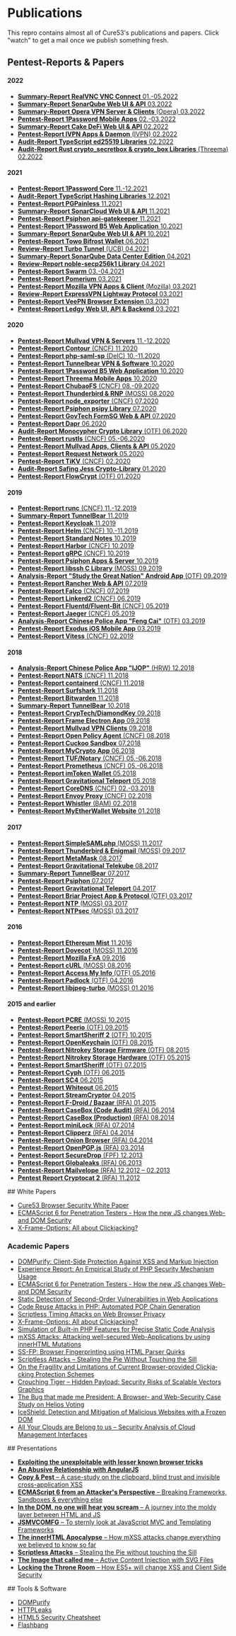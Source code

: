 Publications
============

This repro contains almost all of Cure53's publications and papers. 
Click "watch" to get a mail once we publish something fresh.

## Pentest-Reports & Papers

<h4 id="publications-2022">2022</h4>
                <ul>
                    <li><a href="analysis-report_bxaq.pdfsummary-report_realvnc-connect.pdf"><strong>Summary-Report RealVNC VNC Connect</strong> 01.-05.2022</a>
                    <li><a href="analysis-report_bxaq.pdfsummary-report_sonarqube-2022_1.pdf"><strong>Summary-Report SonarQube Web UI & API</strong> 03.2022</a>
                    <li><a href="analysis-report_bxaq.pdfsummary-report_opera-vpn.pdf"><strong>Summary-Report Opera VPN Server & Clients</strong> (Opera) 03.2022</a></li>
                    <li><a href="analysis-report_bxaq.pdfpentest-report_1password-mobile.pdf"><strong>Pentest-Report 1Password Mobile Apps</strong> 02.-03.2022</a></li>
                    <li><a href="analysis-report_bxaq.pdfsummary-report_cake-defi.pdf"><strong>Summary-Report Cake DeFi Web UI & API</strong> 02.2022</li>
                    <li><a href="analysis-report_bxaq.pdfpentest-report_IVPN_2022.pdf"><strong>Pentest-Report IVPN Apps & Daemon</strong> (IVPN) 02.2022</a></li>
                    <li><a href="analysis-report_bxaq.pdfpentest-report_ed25519.pdf"><strong>Audit-Report TypeScript ed25519 Libraries</strong> 02.2022</a></li>
                    <li><a href="analysis-report_bxaq.pdfpentest-report_rust-libs_2022.pdf"><strong>Audit-Report Rust crypto_secretbox & crypto_box Libraries</strong> (Threema) 02.2022</a></li>
                </ul>
                <h4 id="publications-2021">2021</h4>                
                <ul>
                    <li><a href="analysis-report_bxaq.pdfpentest-report_1password-core-2021.pdf"><strong>Pentest-Report 1Password Core</strong> 11.-12.2021</a></li>
                    <li><a href="analysis-report_bxaq.pdfpentest-report_hashing-libs.pdf"><strong>Audit-Report TypeScript Hashing Libraries</strong> 12.2021</a>
                    <li><a href="analysis-report_bxaq.pdfpentest-report_pgpainless.pdf"><strong>Pentest-Report PGPainless</strong> 11.2021</a>
                    <li><a href="analysis-report_bxaq.pdfsummary-report_sonarcloud-2021.pdf"><strong>Summary-Report SonarCloud Web UI & API</strong> 11.2021</a>
                    <li><a href="analysis-report_bxaq.pdfpentest-report_psiphon_3.pdf"><strong>Pentest-Report Psiphon api-gatekeeper</strong> 11.2021</a>
                    <li><a href="analysis-report_bxaq.pdfpentest-report_1password-b5-2021.pdf"><strong>Pentest-Report 1Password B5 Web Application</strong> 10.2021</a></li>
                    <li><a href="analysis-report_bxaq.pdfsummary-report_sonarqube-2021_2.pdf"><strong>Summary-Report SonarQube Web UI & API</strong> 10.2021</a>
                    <li><a href="analysis-report_bxaq.pdfpentest-report_bifrost-wallet.pdf"><strong>Pentest-Report Towo Bifrost Wallet</strong> 06.2021</a></li>
                    <li><a href="analysis-report_bxaq.pdfpentest-report_turbotunnel.pdf"><strong>Review-Report Turbo Tunnel</strong> (UCB) 04.2021</a></li>
                    <li><a href="analysis-report_bxaq.pdfsummary-report_sonarqube-2021.pdf"><strong>Summary-Report SonarQube Data Center Edition</strong> 04.2021</a>
                    <li><a href="analysis-report_bxaq.pdfpentest-report_noble-lib.pdf"><strong>Review-Report noble-secp256k1 Library</strong> 04.2021</a></li>
                    <li><a href="analysis-report_bxaq.pdfpentest-report_swarm.pdf"><strong>Pentest-Report Swarm</strong> 03.-04.2021</a></li>
                    <li><a href="analysis-report_bxaq.pdfpentest-report_pomerium.pdf"><strong>Pentest-Report Pomerium</strong> 03.2021</a></li>
                    <li><a href="analysis-report_bxaq.pdfpentest-report_mozilla-vpn.pdf"><strong>Pentest-Report Mozilla VPN Apps & Client</strong> (Mozilla) 03.2021</a></li>
                    <li><a href="analysis-report_bxaq.pdfpentest-report_lightway.pdf"><strong>Review-Report ExpressVPN Lightway Protocol</strong> 03.2021</a></li>
                    <li><a href="analysis-report_bxaq.pdfpentest-report_veepn.pdf"><strong>Pentest-Report VeePN Browser Extension</strong> 03.2021</a></li>                    
                    <li><a href="analysis-report_bxaq.pdfpentest-report_ledgy.pdf"><strong>Pentest-Report Ledgy Web UI, API & Backend</strong> 03.2021</a></li>                    
                </ul>
                <h4 id="publications-2020">2020</h4>
                <ul>
                    <li><a href="analysis-report_bxaq.pdfpentest-report_mullvad_2021_v1.pdf"><strong>Pentest-Report Mullvad VPN & Servers</strong> 11.-12.2020</a></li>
                    <li><a href="analysis-report_bxaq.pdfpentest-report_contour.pdf"><strong>Pentest-Report Contour</strong> (CNCF) 11.2020</a></li>
                    <li><a href="analysis-report_bxaq.pdfpentest-report_php-saml-sp.pdf"><strong>Pentest-Report php-saml-sp</strong> (DeIC) 10.-11.2020</a></li>
                    <li><a href="analysis-report_bxaq.pdfpentest-report_tunnelbear_2020.pdf"><strong>Pentest-Report Tunnelbear VPN & Software</strong> 10.2020</a>                    
                    <li><a href="analysis-report_bxaq.pdfpentest-report_1password-b5.pdf"><strong>Pentest-Report 1Password B5 Web Application</strong> 10.2020</a></li>
                    <li><a href="analysis-report_bxaq.pdfpentest-report_threema.pdf"><strong>Pentest-Report Threema Mobile Apps</strong> 10.2020</a></li>
                    <li><a href="analysis-report_bxaq.pdfpentest-report_chubaofs.pdf"><strong>Pentest-Report ChubaoFS</strong> (CNCF) 08.-09.2020</a></li>
                    <li><a href="analysis-report_bxaq.pdfpentest-report_rnp.pdf"><strong>Pentest-Report Thunderbird & RNP</strong> (MOSS) 08.2020</a></li>
                    <li><a href="analysis-report_bxaq.pdfpentest-report_nodeexporter.pdf"><strong>Pentest-Report node_exporter</strong> (CNCF) 07.2020</a></li>
                    <li><a href="analysis-report_bxaq.pdfpentest-report_psipy.pdf"><strong>Pentest-Report Psiphon psipy Library</strong> 07.2020</a></li>
                    <li><a href="analysis-report_bxaq.pdfpentest-report_formsg.pdf"><strong>Pentest-Report GovTech FormSG Web & API</strong> 07.2020</a></li>
                    <li><a href="analysis-report_bxaq.pdfpentest-report_dapr.pdf"><strong>Pentest-Report Dapr</strong> 06.2020</a></li>
                	<li><a href="analysis-report_bxaq.pdfpentest-report_monocypher.pdf"><strong>Audit-Report Monocypher Crypto Library</strong> (OTF) 06.2020</a></li>
                    <li><a href="analysis-report_bxaq.pdfpentest-report_rustls.pdf"><strong>Pentest-Report rustls</strong> (CNCF) 05.-06.2020</a></li>
                    <li><a href="analysis-report_bxaq.pdfpentest-report_mullvad_2020_v2.pdf"><strong>Pentest-Report Mullvad Apps, Clients & API</strong> 05.2020</a></li>
                    <li><a href="analysis-report_bxaq.pdfpentest-report_request.pdf"><strong>Pentest-Report Request Network</strong> 05.2020</a></li>
                    <li><a href="analysis-report_bxaq.pdfpentest-report_tikv.pdf"><strong>Pentest-Report TiKV</strong> (CNCF) 02.2020</a></li>
		            <li><a href="analysis-report_bxaq.pdfpentest-report_safing-jess.pdf"><strong>Audit-Report Safing Jess Crypto-Library</strong> 01.2020</a></li>
                    <li><a href="analysis-report_bxaq.pdfpentest-report_flowcrypt.pdf"><strong>Pentest-Report FlowCrypt</strong> (OTF) 01.2020</a></li>
                </ul>
                <h4 id="publications-2019">2019</h4>
                <ul>
                    <li><a href="analysis-report_bxaq.pdfpentest-report_runc.pdf"><strong>Pentest-Report runc</strong> (CNCF) 11.-12.2019</a></li>
                    <li><a href="analysis-report_bxaq.pdfsummary-report_tunnelbear_2019.pdf"><strong>Summary-Report TunnelBear</strong> 11.2019</a></li>
                    <li><a href="analysis-report_bxaq.pdfpentest-report_keycloak.pdf"><strong>Pentest-Report Keycloak</strong> 11.2019</a></li>
                    <li><a href="analysis-report_bxaq.pdfpentest-report_helm.pdf"><strong>Pentest-Report Helm</strong> (CNCF) 10.-11.2019</a></li>
                    <li><a href="analysis-report_bxaq.pdfpentest-report_standardnotes.pdf"><strong>Pentest-Report Standard Notes</strong> 10.2019</a></li>
                    <li><a href="analysis-report_bxaq.pdfpentest-report_harbor.pdf"><strong>Pentest-Report Harbor</strong> (CNCF) 10.2019</a></li>
                    <li><a href="analysis-report_bxaq.pdfpentest-report_grpc.pdf"><strong>Pentest-Report gRPC</strong> (CNCF) 10.2019</a></li>
                    <li><a href="analysis-report_bxaq.pdfpentest-report_psiphon_2.pdf"><strong>Pentest-Report Psiphon Apps & Server</strong> 10.2019</a></li>
		            <li><a href="analysis-report_bxaq.pdfpentest-report_libssh.pdf"><strong>Pentest-Report libssh C Library</strong> (MOSS) 09.2019</a></li>
		            <li><a href="analysis-report_bxaq.pdfanalysis-report_sgn.pdf"><strong>Analysis-Report "Study the Great Nation" Android App</strong> (OTF) 09.2019</a></li>
                    <li><a href="analysis-report_bxaq.pdfpentest-report_rancher.pdf"><strong>Pentest-Report Rancher Web & API</strong> 07.2019</a></li>
                    <li><a href="analysis-report_bxaq.pdfpentest-report_falco.pdf"><strong>Pentest-Report Falco</strong> (CNCF) 07.2019</a></li>
                    <li><a href="analysis-report_bxaq.pdfpentest-report_linkerd2.pdf"><strong>Pentest-Report Linkerd2</strong> (CNCF) 06.2019</a></li>
                    <li><a href="analysis-report_bxaq.pdfpentest-report_fluent.pdf"><strong>Pentest-Report Fluentd/Fluent-Bit</strong> (CNCF) 05.2019</a></li>
                    <li><a href="analysis-report_bxaq.pdfpentest-report_jaeger.pdf"><strong>Pentest-Report Jaeger</strong> (CNCF) 05.2019</a></li>
                    <li><a href="analysis-report_bxaq.pdfanalysis-report_fng.pdf"><strong>Analysis-Report Chinese Police App "Feng Cai"</strong> (OTF) 03.2019</a></li>
                    <li><a href="analysis-report_bxaq.pdfpentest-report_exodus.pdf"><strong>Pentest-Report Exodus iOS Mobile App</strong> 03.2019</a></li>
                    <li><a href="analysis-report_bxaq.pdfpentest-report_vitess.pdf"><strong>Pentest-Report Vitess</strong> (CNCF) 02.2019</a></li>
                </ul>
                <h4 id="publications-2018">2018</h4>
                <ul>
                    <li><a href="analysis-report_bxaq.pdfanalysis-report_ijop.pdf"><strong>Analysis-Report Chinese Police App "IJOP"</strong> (HRW) 12.2018</a></li>
                    <li><a href="analysis-report_bxaq.pdfpentest-report_nats.pdf"><strong>Pentest-Report NATS</strong> (CNCF) 11.2018</a></li>
                    <li><a href="analysis-report_bxaq.pdfpentest-report_containerd.pdf"><strong>Pentest-Report containerd</strong> (CNCF) 11.2018</a></li>
		            <li><a href="analysis-report_bxaq.pdfpentest-report_surfshark.pdf"><strong>Pentest-Report Surfshark</strong> 11.2018</a></li>
                    <li><a href="analysis-report_bxaq.pdfpentest-report_bitwarden.pdf"><strong>Pentest-Report Bitwarden</strong> 11.2018</a></li>
                    <li><a href="analysis-report_bxaq.pdfsummary-report_tunnelbear_2018.pdf"><strong>Summary-Report TunnelBear</strong> 10.2018</a></li>
		            <li><a href="analysis-report_bxaq.pdfpentest-report_cryptech.pdf"><strong>Pentest-Report CrypTech/DiamondKey</strong> 09.2018</a></li>
                    <li><a href="analysis-report_bxaq.pdfpentest-report_frame.pdf"><strong>Pentest-Report Frame Electron App</strong> 09.2018</a></li>
                    <li><a href="analysis-report_bxaq.pdfpentest-report_mullvad_v2.pdf"><strong>Pentest-Report Mullvad VPN Clients</strong> 09.2018</a></li>
                    <li><a href="analysis-report_bxaq.pdfpentest-report_opa.pdf"><strong>Pentest-Report Open Policy Agent</strong> (CNCF) 08.2018</a></li>
                    <li><a href="analysis-report_bxaq.pdfpentest-report_cuckoo.pdf"><strong>Pentest-Report Cuckoo Sandbox</strong> 07.2018</a></li>
                    <li><a href="analysis-report_bxaq.pdfpentest-report_mycrypto.pdf"><strong>Pentest-Report MyCrypto App</strong> 06.2018</a></li>
                    <li><a href="analysis-report_bxaq.pdfpentest-report_tuf.pdf"><strong>Pentest-Report TUF/Notary</strong> (CNCF) 05.-06.2018</a></li>
                    <li><a href="analysis-report_bxaq.pdfpentest-report_prometheus.pdf"><strong>Pentest-Report Prometheus</strong> (CNCF) 05.-06.2018</a></li>
                    <li><a href="analysis-report_bxaq.pdfpentest-report_imtoken.pdf"><strong>Pentest-Report imToken Wallet</strong> 05.2018</a></li>
                    <li><a href="analysis-report_bxaq.pdfpentest-report_teleport_2.pdf"><strong>Pentest-Report Gravitational Teleport</strong> 05.2018</a></li>
        	        <li><a href="analysis-report_bxaq.pdfpentest-report_coredns.pdf"><strong>Pentest-Report CoreDNS</strong> (CNCF) 02.-03.2018</a></li>
		            <li><a href="analysis-report_bxaq.pdfpentest-report_envoy.pdf"><strong>Pentest-Report Envoy Proxy</strong> (CNCF) 02.2018</a></li>
		            <li><a href="analysis-report_bxaq.pdfpentest-report_whistler.pdf"><strong>Pentest-Report Whistler</strong> (BAM) 02.2018</a></li>
                    <li><a href="analysis-report_bxaq.pdfpentest-report_mew.pdf"><strong>Pentest-Report MyEtherWallet Website</strong> 01.2018</a></li>
                </ul>
                <h4 id="publications-2017">2017</h4>
                <ul>
	                <li><a href="analysis-report_bxaq.pdfpentest-report_simplesamlphp.pdf"><strong>Pentest-Report SimpleSAMLphp</strong> (MOSS) 11.2017</a></li>
	                <li><a href="analysis-report_bxaq.pdfpentest-report_thunderbird-enigmail.pdf"><strong>Pentest-Report Thunderbird & Enigmail</strong> (MOSS) 09.2017</a></li>
               	    <li><a href="analysis-report_bxaq.pdfpentest-report_metamask.pdf"><strong>Pentest-Report MetaMask</strong> 08.2017</a></li>
    	            <li><a href="analysis-report_bxaq.pdfpentest-report_telekube.pdf"><strong>Pentest-Report Gravitational Telekube</strong> 08.2017</a></li>
                    <li><a href="analysis-report_bxaq.pdfsummary-report_tunnelbear.pdf"><strong>Summary-Report TunnelBear</strong> 07.2017</a></li>
	                <li><a href="analysis-report_bxaq.pdfpentest-report_psiphon.pdf"><strong>Pentest-Report Psiphon</strong> 07.2017</a></li>
    	    	    <li><a href="analysis-report_bxaq.pdfpentest-report_teleport.pdf"><strong>Pentest-Report Gravitational Teleport</strong> 04.2017</a></li>
	                <li><a href="analysis-report_bxaq.pdfpentest-report_briar.pdf"><strong>Pentest-Report Briar Project App & Protocol</strong> (OTF) 03.2017</a></li>
                    <li><a href="analysis-report_bxaq.pdfpentest-report_ntp.pdf"><strong>Pentest-Report NTP</strong> (MOSS) 03.2017</a></li>
                    <li><a href="analysis-report_bxaq.pdfpentest-report_ntpsec.pdf"><strong>Pentest-Report NTPsec</strong> (MOSS) 03.2017</a></li>
                </ul>
                <h4 id="publications-2016">2016</h4>
                <ul>
                    <li><a href="analysis-report_bxaq.pdfpentest-report_mist.pdf"><strong>Pentest-Report Ethereum Mist</strong> 11.2016</a></li>
                    <li><a href="analysis-report_bxaq.pdfpentest-report_dovecot.pdf"><strong>Pentest-Report Dovecot</strong> (MOSS) 11.2016</a></li>
	                <li><a href="analysis-report_bxaq.pdfpentest-report_fxa.pdf"><strong>Pentest-Report Mozilla FxA</strong> 09.2016</a></li>
                    <li><a href="analysis-report_bxaq.pdfpentest-report_curl.pdf"><strong>Pentest-Report cURL</strong> (MOSS) 08.2016</a></li>
                    <li><a href="analysis-report_bxaq.pdfpentest-report_accessmyinfo.pdf"><strong>Pentest-Report Access My Info</strong> (OTF) 05.2016</a></li>
                    <li><a href="analysis-report_bxaq.pdfpentest-report_padlock.pdf"><strong>Pentest-Report Padlock</strong> (OTF) 04.2016</a></li>
                    <li><a href="analysis-report_bxaq.pdfpentest-report_libjpeg-turbo.pdf"><strong>Pentest-Report libjpeg-turbo</strong> (MOSS) 01.2016</a></li>
                </ul>
                <h4 id="publications-2015">2015 and earlier</h4>
                <ul>
                    <li><a href="analysis-report_bxaq.pdfpentest-report_pcre.pdf"><strong>Pentest-Report PCRE</strong> (MOSS) 10.2015</a></li>
                    <li><a href="analysis-report_bxaq.pdfpentest-report_peerio.pdf"><strong>Pentest-Report Peerio</strong> (OTF) 09.2015</a></li>
                    <li><a href="analysis-report_bxaq.pdfpentest-report_smartsheriff-2.pdf"><strong>Pentest-Report SmartSheriff 2</strong> (OTF) 10.2015</a></li>
                    <li><a href="analysis-report_bxaq.pdfpentest-report_openkeychain.pdf" target="_blank"><strong>Pentest-Report OpenKeychain</strong> (OTF) 08.2015</a></li>
                    <li><a href="analysis-report_bxaq.pdfpentest-report_nitrokey.pdf" target="_blank"><strong>Pentest-Report Nitrokey Storage Firmware</strong> (OTF) 08.2015</a></li>
                    <li><a href="analysis-report_bxaq.pdfpentest-report_nitrokey-hardware.pdf" target="_blank"><strong>Pentest-Report Nitrokey Storage Hardware</strong> (OTF) 05.2015</a></li>
                    <li><a href="analysis-report_bxaq.pdfpentest-report_smartsheriff.pdf" target="_blank"><strong>Pentest-Report SmartSheriff</strong> (OTF) 07.2015</a></li>
                    <li><a href="analysis-report_bxaq.pdfpentest-report_cyph.pdf" target="_blank"><strong>Pentest-Report Cyph</strong> (OTF) 06.2015</a></li>
                    <li><a href="analysis-report_bxaq.pdfpentest-report_SC4.pdf" target="_blank"><strong>Pentest-Report SC4</strong> 06.2015</a></li>
                    <li><a href="analysis-report_bxaq.pdfpentest-report_whiteout.pdf" target="_blank"><strong>Pentest-Report Whiteout</strong> 06.2015</a></li>
		            <li><a href="analysis-report_bxaq.pdfpentest-report_streamcryptor.pdf" target="_blank"><strong>Pentest-Report StreamCryptor</strong> 04.2015</a></li>
                    <li><a href="analysis-report_bxaq.pdfpentest-report_fdroid.pdf" target="_blank"><strong>Pentest-Report F-Droid / Bazaar</strong> (RFA) 01.2015</a></li>
		            <li><a href="analysis-report_bxaq.pdfpentest-report_casebox-1.pdf" target="_blank"><strong>Pentest-Report CaseBox (Code Audit)</strong> (RFA) 06.2014</a></li>
	                <li><a href="analysis-report_bxaq.pdfpentest-report_casebox-2.pdf" target="_blank"><strong>Pentest-Report CaseBox (Production)</strong> (RFA) 08.2014</a></li>
                    <li><a href="analysis-report_bxaq.pdfpentest-report_minilock.pdf" target="_blank"><strong>Pentest-Report miniLock</strong> (RFA) 07.2014</a></li>
                    <li><a href="analysis-report_bxaq.pdfpentest-report_clipperz.pdf" target="_blank"><strong>Pentest-Report Clipperz</strong> (RFA) 04.2014</a></li>
                    <li><a href="analysis-report_bxaq.pdfpentest-report_onion-browser.pdf" target="_blank"><strong>Pentest-Report Onion Browser</strong> (RFA) 04.2014</a></li>
                    <li><a href="analysis-report_bxaq.pdfpentest-report_openpgpjs.pdf" target="_blank"><strong>Pentest-Report OpenPGP.js</strong> (RFA) 03.2014</a></li>
                    <li><a href="analysis-report_bxaq.pdfpentest-report_securedrop.pdf" target="_blank"><strong>Pentest-Report SecureDrop</strong> (FPF) 12.2013</a></li>
                    <li><a href="analysis-report_bxaq.pdfpentest-report_globaleaks.pdf" target="_blank"><strong>Pentest-Report Globaleaks</strong> (RFA) 06.2013</a></li>
                    <li><a href="analysis-report_bxaq.pdfpentest-report_mailvelope.pdf" target="_blank"><strong>Pentest-Report Mailvelope</strong> (RFA) 12.2012 – 02.2013</a></li>
                    <li><a href="https://pentestreports.com/reports/Cure53/pentest-report_Cryptocat-2.pdf" target="_blank"><strong>Pentest Report Cryptocat 2</strong>  (RFA) 11.2012</a></li>
                </ul>  
## White Papers
                <ul>
                    <li><a href="https://github.com/cure53/browser-sec-whitepaper" target="_blank">Cure53 Browser Security White Paper</a></li>
		            <li><a href="analysis-report_bxaq.pdfes6-for-penetration-testers.pdf" target="_blank">ECMAScript 6 for Penetration Testers - How the new JS changes Web- and DOM Security</a></li>
		            <li><a href="analysis-report_bxaq.pdfxfo-clickjacking.pdf" target="_blank">X-Frame-Options: All about Clickjacking?</a></li>
                </ul>              
                <h3>Academic Papers</h3>
                <ul>
		            <li><a href="https://link.springer.com/chapter/10.1007/978-3-319-66399-9_7" target="_blank">DOMPurify: Client-Side Protection Against XSS and Markup Injection</a></li>
                    <li><a href="http://syssec.rub.de/media/emma/veroeffentlichungen/2015/05/27/sanitization_issta15.pdf" target="_blank">Ex­pe­ri­ence Re­port: An Em­pi­ri­cal Study of PHP Se­cu­ri­ty Me­cha­nism Usage</a></li>
		            <li><a href="analysis-report_bxaq.pdfes6-for-penetration-testers.pdf" target="_blank">ECMAScript 6 for Penetration Testers - How the new JS changes Web- and DOM Security</a></li>
		            <li><a href="http://syssec.rub.de/media/emma/veroeffentlichungen/2014/07/29/secondOrder-Usenix14.pdf" target="_blank">Static Detection of Second-Order Vulnerabilities in Web Applications</a></li>
		            <li><a href="http://syssec.rub.de/media/emma/veroeffentlichungen/2014/09/10/POPChainGeneration-CCS14.pdf" target="_blank">Code Reuse Attacks in PHP: Automated POP Chain Generation</a></li>
                    <li><a href="http://www.nds.rub.de/media/nds/veroeffentlichungen/2014/07/09/DSN_paper.pdf" target="_blank">Script­less Ti­ming At­tacks on Web Brow­ser Pri­va­cy</a></li>
                    <li><a href="analysis-report_bxaq.pdfxfo-clickjacking.pdf" target="_blank">X-Frame-Options: All about Clickjacking?</a></li>
                    <li><a href="http://www.syssec.rub.de/media/emma/veroeffentlichungen/2014/01/21/rips-NDSS14.pdf" target="_blank">Simulation of Built-in PHP Features for Precise Static Code Analysis</a></li>
                    <li><a href="analysis-report_bxaq.pdffp170.pdf" target="_blank">mXSS Attacks: Attacking well-secured Web-Applications by using innerHTML Mutations</a></li>
                    <li><a href="http://www.nds.rub.de/research/publications/SS-FP-Heiderich/" target="_blank">SS-FP: Browser Finger­printing using HTML Parser Quirks </a></li>
                    <li><a href="http://www.nds.rub.de/research/publications/scriptless-attacks/" target="_blank">Scriptless Attacks – Stealing the Pie Without Touching the Sill </a></li>
                    <li><a href="http://www.nds.rub.de/research/publications/clickjacking/" target="_blank">On the Fragility and Limitations of Current Browser-provided Cli­ck­ja­cking Pro­tec­tion Sche­mes</a></li>
                    <li><a href="http://www.nds.rub.de/research/publications/SVG-security-risks/" target="_blank">Crouching Tiger – Hidden Payload: Security Risks of Scalable Vectors Graphics </a></li>
                    <li><a href="http://www.nds.rub.de/research/publications/SecurityCaseStudyHeliosVoting/" target="_blank">The Bug that made me President: A Browser- and Web-Security Case Study on Helios Voting</a></li>
                    <li><a href="http://www.nds.rub.de/research/publications/iceshield-detection-and-mitigation-malicious-sites/" target="_blank">Ice­Shield: Detection and Miti­ga­ti­on of Malicious Websites with a Frozen DOM </a></li>
                    <li><a href="http://www.nds.rub.de/research/publications/amazon-hacking/" target="_blank">All Your Clouds are Be­long to us – Se­cu­ri­ty Ana­ly­sis of Cloud Management Inter­faces </a></li>
                </ul>
## Presentations
                <ul>
		            <li><a href="https://speakerdeck.com/filedescriptor/exploiting-the-unexploitable-with-lesser-known-browser-tricks" target="_blank"><strong>Exploiting the unexploitable with lesser known browser tricks</strong></a></li>
		            <li><a href="https://www.slideshare.net/x00mario/an-abusive-relationship-with-angularjs" target="_blank"><strong>An Abusive Relationship with AngularJS</strong></a></li>
		            <li><a href="http://www.slideshare.net/x00mario/copypest" target="_blank"><strong>Copy &amp; Pest</strong> – A case-study on the clipboard, blind trust and invisible cross-application XSS</a></li>
		            <li><a href="http://www.slideshare.net/x00mario/es6-en" target="_blank"><strong>ECMAScript 6 from an Attacker's Perspective</strong> – Breaking Frameworks, Sandboxes & everything else</a></li>
		            <li><a href="http://www.slideshare.net/x00mario/in-the-dom-no-one-will-hear-you-scream" target="_blank"><strong>In the DOM, no one will hear you scream</strong> – A journey into the moldy layer between HTML and JS</a></li>
                    <li><a href="http://www.slideshare.net/x00mario/jsmvcomfg-to-sternly-look-at-javascript-mvc-and-templating-frameworks" target="_blank"><strong>JSMVCOMFG</strong> – To sternly look at JavaScript MVC and Templating Frameworks</a></li>
                    <li><a href="http://www.slideshare.net/x00mario/the-innerhtml-apocalypse" target="_blank"><strong>The innerHTML Apocalypse</strong> – How mXSS attacks change everything we believed to know so far</a></li>
                    <li><a href="http://www.slideshare.net/x00mario/stealing-the-pie" target="_blank"><strong>Scriptless Attacks</strong> – Stealing the Pie without touching the Sill</a></li>
                    <li><a href="http://www.slideshare.net/x00mario/the-image-that-called-me" target="_blank"><strong>The Image that called me</strong> – Active Content Injection with SVG Files</a></li>
                    <li><a href="http://www.slideshare.net/x00mario/locking-the-throneroom-20" target="_blank"><strong>Locking the Throne Room</strong> – How ES5+ will change XSS and Client Side Security</a></li>
                </ul>
## Tools & Software
                <ul>
                    <li><a href="https://github.com/cure53/DOMPurify" target="_blank">DOMPurify</a></li>
                    <li><a href="https://github.com/cure53/HTTPLeaks" target="_blank">HTTPLeaks</a></li>
                    <li><a href="https://github.com/cure53/H5SC" target="_blank">HTML5 Security Cheatsheet</a></li>
                    <li><a href="https://github.com/cure53/flashbang" target="_blank">Flashbang</a></li>
                </ul>
